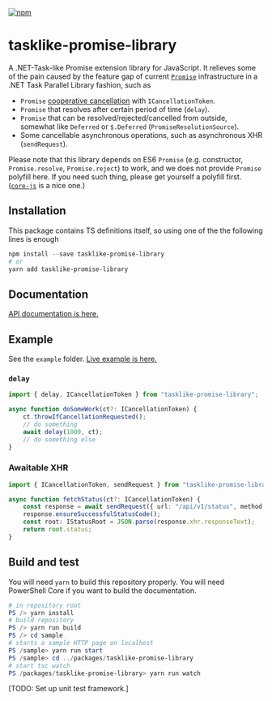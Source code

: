 

[![npm](https://img.shields.io/npm/v/tasklike-promise-library)](https://www.npmjs.com/package/tasklike-promise-library)

# tasklike-promise-library

A .NET-Task-like Promise extension library for JavaScript. It relieves some of the pain caused by the feature gap of current [`Promise`](https://developer.mozilla.org/en-US/docs/Web/JavaScript/Reference/Global_Objects/Promise) infrastructure in a .NET Task Parallel Library fashion, such as

* `Promise` [cooperative cancellation](https://docs.microsoft.com/en-us/dotnet/standard/parallel-programming/task-cancellation) with `ICancellationToken`.
* `Promise` that resolves after certain period of time (`delay`).
* `Promise` that can be resolved/rejected/cancelled from outside, somewhat like `Deferred`  or `$.Deferred` (`PromiseResolutionSource`).
* Some cancellable asynchronous operations, such as asynchronous XHR (`sendRequest`).

Please note that this library depends on ES6 `Promise` (e.g. constructor, `Promise.resolve`, `Promise.reject`) to work, and we does not provide `Promise` polyfill here. If you need such thing, please get yourself a polyfill first. ([`core-js`](https://github.com/zloirock/core-js) is a nice one.)

## Installation

This package contains TS definitions itself, so using one of the the following lines is enough

```powershell
npm install --save tasklike-promise-library
# or
yarn add tasklike-promise-library
```

## Documentation

[API documentation is here.](https://cxuesong.github.io/tasklike-promise-library/docs/)

## Example

See the `example` folder. [Live example is here.](https://cxuesong.github.io/tasklike-promise-library/sample/)

### `delay`

```typescript
import { delay, ICancellationToken } from "tasklike-promise-library";

async function doSomeWork(ct?: ICancellationToken) {
    ct.throwIfCancellationRequested();
    // do something
    await delay(1000, ct);
    // do something else
}
```

### Awaitable XHR

```typescript
import { ICancellationToken, sendRequest } from "tasklike-promise-library";

async function fetchStatus(ct?: ICancellationToken) {
    const response = await sendRequest({ url: "/api/v1/status", method: "GET" }, ct);
    response.ensureSuccessfulStatusCode();
    const root: IStatusRoot = JSON.parse(response.xhr.responseText);
    return root.status;
}
```

## Build and test

You will need `yarn` to build this repository properly. You will need PowerShell Core if you want to build the documentation.

```powershell
# in repository root
PS /> yarn install
# build repository
PS /> yarn run build
PS /> cd sample
# starts a sample HTTP page on localhost
PS /sample> yarn run start
PS /sample> cd ../packages/tasklike-promise-library
# start tsc watch
PS /packages/tasklike-promise-library> yarn run watch
```

[TODO: Set up unit test framework.]
